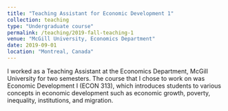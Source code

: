 ```yaml
---
title: "Teaching Assistant for Economic Development 1"
collection: teaching
type: "Undergraduate course"
permalink: /teaching/2019-fall-teaching-1
venue: "McGill University, Economics Department"
date: 2019-09-01
location: "Montreal, Canada"
---
```


I worked as a Teaching Assistant at the Economics Department, McGill University for two semesters. The course that I chose to work on was Economic Development I (ECON 313), which introduces students to various concepts in economic development such as economic growth, poverty, inequality, institutions, and migration.
